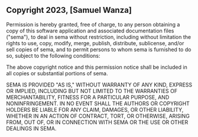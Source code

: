 ## Copyright 2023, [Samuel Wanza]

Permission is hereby granted, free of charge, to any person obtaining a copy of this software application and associated documentation files ("sema"), to deal in sema without restriction, including without limitation the rights to use, copy, modify, merge, publish, distribute, sublicense, and/or sell copies of sema, and to permit persons to whom sema is furnished to do so, subject to the following conditions:

The above copyright notice and this permission notice shall be included in all copies or substantial portions of sema.

SEMA IS PROVIDED "AS IS," WITHOUT WARRANTY OF ANY KIND, EXPRESS OR IMPLIED, INCLUDING BUT NOT LIMITED TO THE WARRANTIES OF MERCHANTABILITY, FITNESS FOR A PARTICULAR PURPOSE, AND NONINFRINGEMENT. IN NO EVENT SHALL THE AUTHORS OR COPYRIGHT HOLDERS BE LIABLE FOR ANY CLAIM, DAMAGES, OR OTHER LIABILITY, WHETHER IN AN ACTION OF CONTRACT, TORT, OR OTHERWISE, ARISING FROM, OUT OF, OR IN CONNECTION WITH SEMA OR THE USE OR OTHER DEALINGS IN SEMA.
